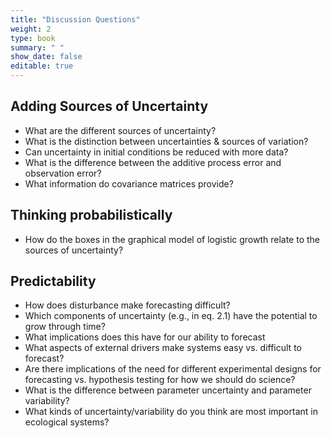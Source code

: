 ```yaml
---
title: "Discussion Questions"
weight: 2
type: book
summary: " "
show_date: false
editable: true
---
```


## Adding Sources of Uncertainty

* What are the different sources of uncertainty?
* What is the distinction between uncertainties & sources of variation?
* Can uncertainty in initial conditions be reduced with more data?
* What is the difference between the additive process error and observation
  error?
* What information do covariance matrices provide?

## Thinking probabilistically

* How do the boxes in the graphical model of logistic growth relate to the
  sources of uncertainty?

## Predictability

* How does disturbance make forecasting difficult?
* Which components of uncertainty (e.g., in eq. 2.1) have the potential to grow
  through time?
* What implications does this have for our ability to forecast
* What aspects of external drivers make systems easy vs. difficult to forecast?
* Are there implications of the need for different experimental designs for
  forecasting vs. hypothesis testing for how we should do science?
* What is the difference between parameter uncertainty and parameter variability?
* What kinds of uncertainty/variability do you think are most important in
  ecological systems?
